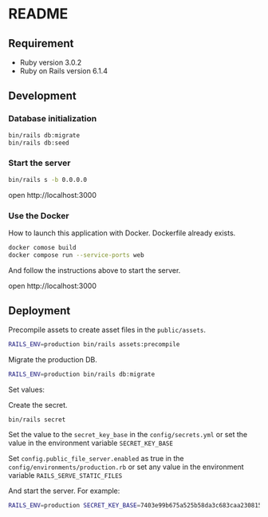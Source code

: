 # README

## Requirement
* Ruby version 3.0.2
* Ruby on Rails version 6.1.4

## Development

### Database initialization

```sh
bin/rails db:migrate
bin/rails db:seed
```

### Start the server

```sh
bin/rails s -b 0.0.0.0
```

open http://localhost:3000

### Use the Docker

How to launch this application with Docker.
Dockerfile already exists.

```sh
docker comose build
docker compose run --service-ports web
```

And follow the instructions above to start the server.

open http://localhost:3000

## Deployment

Precompile assets to create asset files in the `public/assets`.

```sh
RAILS_ENV=production bin/rails assets:precompile
```

Migrate the production DB.

```sh
RAILS_ENV=production bin/rails db:migrate
```

Set values:

Create the secret.

```
bin/rails secret
```

Set the value to the `secret_key_base` in the `config/secrets.yml` or set the value in the environment variable `SECRET_KEY_BASE`

Set `config.public_file_server.enabled` as true in the `config/environments/production.rb` or set any value in the environment variable `RAILS_SERVE_STATIC_FILES`

And start the server. For example:

```sh
RAILS_ENV=production SECRET_KEY_BASE=7403e99b675a525b58da3c683caa230815679427c49a2e6f03a0461529e28deb1e7164bb219d6b8091476567f9c26faf55746adca7c4e3b0d780cf1312ee13e3 RAILS_SERVE_STATIC_FILES=true bin/rails s -b 0.0.0.0
```

